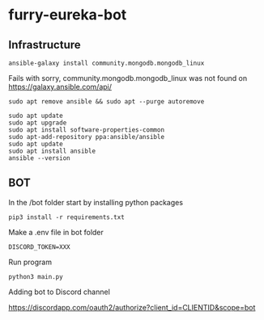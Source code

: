 # furry-eureka-bot

## Infrastructure

```
ansible-galaxy install community.mongodb.mongodb_linux
```

Fails with sorry, community.mongodb.mongodb_linux was not found on https://galaxy.ansible.com/api/

```
sudo apt remove ansible && sudo apt --purge autoremove

sudo apt update
sudo apt upgrade
sudo apt install software-properties-common
sudo apt-add-repository ppa:ansible/ansible
sudo apt update
sudo apt install ansible
ansible --version
```

## BOT

 In the /bot folder start by installing python packages

```
pip3 install -r requirements.txt
```

Make a .env file in bot folder

```
DISCORD_TOKEN=XXX
```

Run program
```
python3 main.py
```

Adding bot to Discord channel

https://discordapp.com/oauth2/authorize?client_id=CLIENTID&scope=bot
